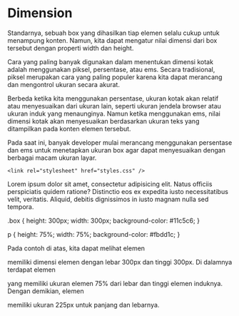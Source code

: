 # Dimension
Standarnya, sebuah box yang dihasilkan tiap elemen selalu cukup untuk menampung konten. Namun, kita dapat mengatur nilai dimensi dari box tersebut dengan properti width dan height. 

Cara yang paling banyak digunakan dalam menentukan dimensi kotak adalah menggunakan piksel, persentase, atau ems. Secara tradisional, piksel merupakan cara yang paling populer karena kita dapat merancang dan mengontrol ukuran secara akurat. 

Berbeda ketika kita menggunakan persentase, ukuran kotak akan relatif atau menyesuaikan dari ukuran lain, seperti ukuran jendela browser atau ukuran induk yang menaunginya. Namun ketika menggunakan ems, nilai dimensi kotak akan menyesuaikan berdasarkan ukuran teks yang ditampilkan pada konten elemen tersebut.

Pada saat ini, banyak developer mulai merancang menggunakan persentase dan ems untuk menetapkan ukuran box agar dapat menyesuaikan dengan berbagai macam ukuran layar.

<!DOCTYPE html>
<html>
  <head>
    <meta charset="UTF-8" />
    <title>Judul Dokumen</title>
    
    <link rel="stylesheet" href="styles.css" />
  </head>
  <body>
    <div class="box">
      <p>
        Lorem ipsum dolor sit amet, consectetur adipisicing elit. Natus officiis perspiciatis quidem
        ratione? Distinctio eos ex expedita iusto necessitatibus velit, veritatis. Aliquid, debitis
        dignissimos in iusto magnam nulla sed tempora.
      </p>
    </div>
  </body>
</html>


.box {
  height: 300px;
  width: 300px;
  background-color: #11c5c6;
}

p {
  height: 75%;
  width: 75%;
  background-color: #fbdd1c;
}



Pada contoh di atas, kita dapat melihat elemen <div> memiliki dimensi elemen dengan lebar 300px dan tinggi 300px. Di dalamnya terdapat elemen <p> yang memiliki ukuran elemen 75% dari lebar dan tinggi elemen induknya. Dengan demikian, elemen <p> memiliki ukuran 225px untuk panjang dan lebarnya.
